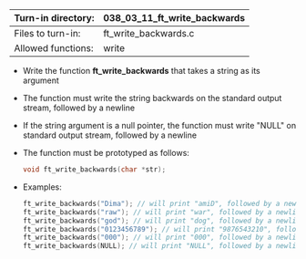 Turn-in directory: | 038_03_11_ft_write_backwards|
-------------|-------------|
Files to turn-in: | ft_write_backwards.c |
Allowed functions: | write

* Write the function **ft_write_backwards** that takes a string as its argument
* The function must write the string backwards on the standard output stream, followed by a newline
* If the string argument is a null pointer, the function must write "NULL" on standard output stream, followed by a newline
* The function must be prototyped as follows:
   ```C
   void ft_write_backwards(char *str);
   ```
   
* Examples:
  ``` C
  ft_write_backwards("Dima"); // will print "amiD", followed by a newline
  ft_write_backwards("raw"); // will print "war", followed by a newline
  ft_write_backwards("god"); // will print "dog", followed by a newline
  ft_write_backwards("0123456789"); // will print "9876543210", followed by a newline
  ft_write_backwards("000"); // will print "000", followed by a newline
  ft_write_backwards(NULL); // will print "NULL", followed by a newline
  ```
